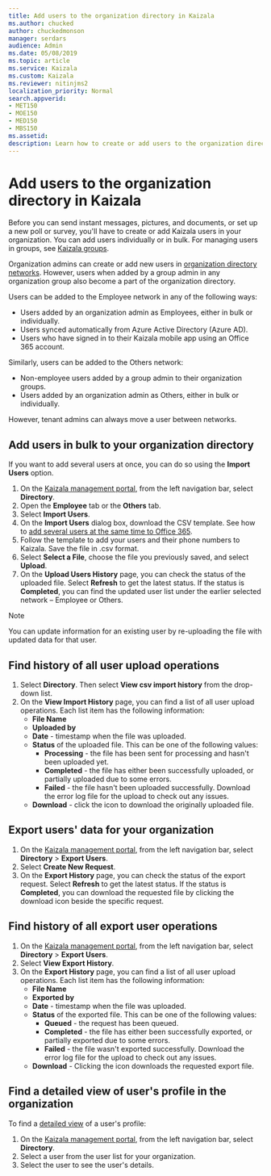 ```yaml
---
title: Add users to the organization directory in Kaizala
ms.author: chucked
author: chuckedmonson
manager: serdars
audience: Admin
ms.date: 05/08/2019
ms.topic: article
ms.service: Kaizala
ms.custom: Kaizala
ms.reviewer: nitinjms2
localization_priority: Normal
search.appverid:
- MET150
- MOE150
- MED150
- MBS150
ms.assetid: 
description: Learn how to create or add users to the organization directory in Kaizala.
---
```


# Add users to the organization directory in Kaizala

Before you can send instant messages, pictures, and documents, or set up a new poll or survey, you'll have to create or add Kaizala users in your organization. You can add users individually or in bulk. For managing users in groups, see [Kaizala groups](groups-in-kaizala.md).

Organization admins can create or add new users in [organization directory networks](od-network.md). However, users when added by a group admin in any organization group also become a part of the organization directory.

Users can be added to the Employee network in any of the following ways:

- Users added by an organization admin as Employees, either in bulk or individually.
- Users synced automatically from Azure Active Directory (Azure AD).
- Users who have signed in to their Kaizala mobile app using an Office 365 account.

Similarly, users can be added to the Others network:

- Non-employee users added by a group admin to their organization groups.
- Users added by an organization admin as Others, either in bulk or individually.

However, tenant admins can always move a user between networks.
  
## Add users in bulk to your organization directory

If you want to add several users at once, you can do so using the **Import Users** option. 
  
1. On the [Kaizala management portal](https://manage.kaiza.la), from the left navigation bar, select **Directory**.
2. Open the **Employee** tab or the **Others** tab.
3. Select **Import Users**.
4. On the **Import Users** dialog box, download the CSV template. See how to [add several users at the same time to Office 365](https://support.office.com/article/1f5767ed-e717-4f24-969c-6ea9d412ca88#__toc316652088).
5. Follow the template to add your users and their phone numbers to Kaizala. Save the file in .csv format.
6. Select **Select a File**, choose the file you previously saved, and select **Upload**. 
7. On the **Upload Users History** page, you can check the status of the uploaded file. Select **Refresh** to get the latest status. If the status is **Completed**, you can find the updated user list under the earlier selected network – Employee or Others. 
    
> [!NOTE]
> You can update information for an existing user by re-uploading the file with updated data for that user. 
  
## Find history of all user upload operations

1. Select **Directory**. Then select **View csv import history** from the drop-down list. 
2. On the **View Import History** page, you can find a list of all user upload operations. Each list item has the following information: 
   - **File Name**
   - **Uploaded by**
   - **Date** - timestamp when the file was uploaded. 
   - **Status** of the uploaded file. This can be one of the following values: 
     - **Processing** - the file has been sent for processing and hasn't been uploaded yet. 
     - **Completed** - the file has either been successfully uploaded, or partially uploaded  due to some errors. 
     - **Failed** - the file hasn't been uploaded successfully. Download the error log file for the upload to check out any issues. 
   - **Download** - click the icon to download the originally uploaded file. 
    
## Export users' data for your organization

1. On the [Kaizala management portal](https://manage.kaiza.la), from the left navigation bar, select **Directory** > **Export Users**.
2. Select **Create New Request**. 
3. On the **Export History** page, you can check the status of the export request. Select **Refresh** to get the latest status. If the status is **Completed**, you can download the requested file by clicking the download icon beside the specific request. 
    
## Find history of all export user operations

1. On the [Kaizala management portal](https://manage.kaiza.la), from the left navigation bar, select **Directory** > **Export Users**.
2. Select **View Export History**. 
3. On the **Export History** page, you can find a list of all user upload operations. Each list item has the following information: 
   - **File Name**
   - **Exported by**
   - **Date** - timestamp when the file was uploaded.
   - **Status** of the exported file. This can be one of the following values: 
     - **Queued** - the request has been queued. 
     - **Completed** - the file has either been successfully exported, or partially exported due to some errors. 
     - **Failed** - the file wasn't exported successfully. Download the error log file for the upload to check out any issues. 
   - **Download** - Clicking the icon downloads the requested export file. 
    
## Find a detailed view of user's profile in the organization

To find a [detailed view](view-user-details.md) of a user's profile:
  
1. On the [Kaizala management portal](https://manage.kaiza.la), from the left navigation bar, select **Directory**.
2. Select a user from the user list for your organization. 
3. Select the user to see the user's details.
    

